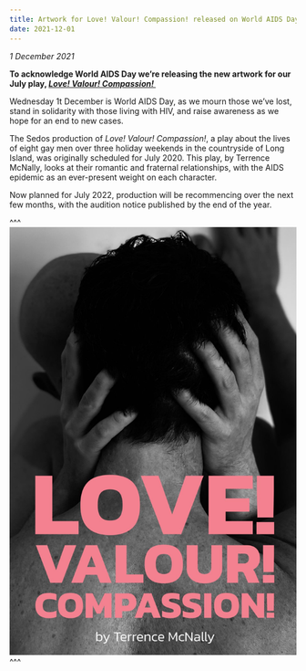 ```yaml
---
title: Artwork for Love! Valour! Compassion! released on World AIDS Day
date: 2021-12-01
---
```

*1 December 2021*

**To acknowledge World AIDS Day we’re releasing the new artwork for our July play, *[Love! Valour! Compassion! ](https://sedos.co.uk/shows/2021-love-valour-compassion)***

Wednesday 1t December is World AIDS Day, as we mourn those we’ve lost, stand in solidarity with those living with HIV, and raise awareness as we hope for an end to new cases.

The Sedos production of *Love! Valour! Compassion!*, a play about the lives of eight gay men over three holiday weekends in the countryside of Long Island, was originally scheduled for July 2020. This play, by Terrence McNally, looks at their romantic and fraternal relationships, with the AIDS epidemic as an ever-present weight on each character.

Now planned for July 2022, production will be recommencing over the next few months, with the audition notice published by the end of the year.

^^^ ![](/assets/lvc-artwork.jpg)
^^^